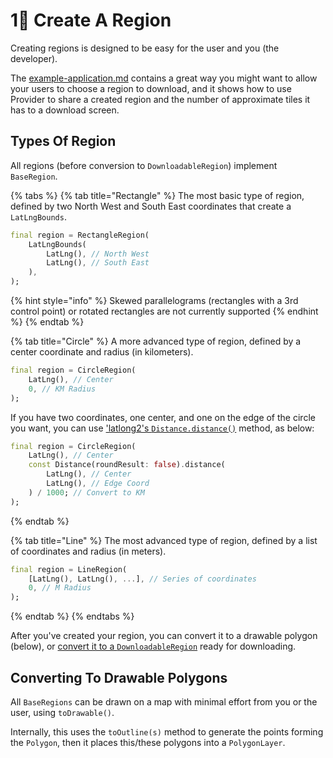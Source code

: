 # 1⃣ Create A Region

Creating regions is designed to be easy for the user and you (the developer).

The [example-application.md](../quickstart/example-application.md "mention") contains a great way you might want to allow your users to choose a region to download, and it shows how to use Provider to share a created region and the number of approximate tiles it has to a download screen.

## Types Of Region

All regions (before conversion to `DownloadableRegion`) implement `BaseRegion`.

{% tabs %}
{% tab title="Rectangle" %}
The most basic type of region, defined by two North West and South East coordinates that create a `LatLngBounds`.

```dart
final region = RectangleRegion(
    LatLngBounds(
        LatLng(), // North West
        LatLng(), // South East
    ),
);
```

{% hint style="info" %}
Skewed parallelograms (rectangles with a 3rd control point) or rotated rectangles are not currently supported
{% endhint %}
{% endtab %}

{% tab title="Circle" %}
A more advanced type of region, defined by a center coordinate and radius (in kilometers).

```dart
final region = CircleRegion(
    LatLng(), // Center
    0, // KM Radius
);
```

If you have two coordinates, one center, and one on the edge of the circle you want, you can use ['latlong2's `Distance.distance()`](https://pub.dev/documentation/latlong2/latest/latlong2/Distance/distance.html) method, as below:

```dart
final region = CircleRegion(
    LatLng(), // Center
    const Distance(roundResult: false).distance(
        LatLng(), // Center
        LatLng(), // Edge Coord
    ) / 1000; // Convert to KM
);
```
{% endtab %}

{% tab title="Line" %}
The most advanced type of region, defined by a list of coordinates and radius (in meters).

```dart
final region = LineRegion(
    [LatLng(), LatLng(), ...], // Series of coordinates
    0, // M Radius
);
```
{% endtab %}
{% endtabs %}

After you've created your region, you can convert it to a drawable polygon (below), or [convert it to a `DownloadableRegion`](prepare.md) ready for downloading.

## Converting To Drawable Polygons

All `BaseRegions` can be drawn on a map with minimal effort from you or the user, using `toDrawable()`.

Internally, this uses the `toOutline(s)` method to generate the points forming the `Polygon`, then it places this/these polygons into a `PolygonLayer`.
